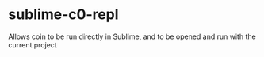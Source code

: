 # sublime-c0-repl
Allows coin to be run directly in Sublime, and to be opened and run with the current project
